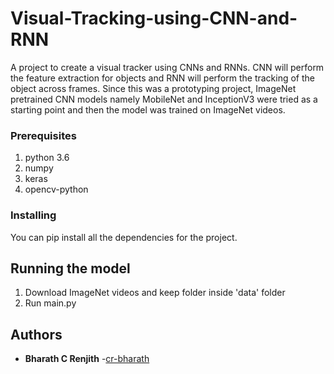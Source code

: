 # Visual-Tracking-using-CNN-and-RNN

A project to create a visual tracker using CNNs and RNNs. CNN will perform the feature extraction for objects and RNN will perform the tracking of the object across frames. Since this was a prototyping project, ImageNet pretrained CNN models namely MobileNet and InceptionV3 were tried as a starting point and then the model was trained on ImageNet videos. 

### Prerequisites

1. python 3.6
2. numpy
3. keras
4. opencv-python

### Installing

You can pip install all the dependencies for the project.

## Running the model

1. Download ImageNet videos and keep folder inside 'data' folder
2. Run main.py

## Authors

* **Bharath C Renjith** -[cr-bharath](https://github.com/cr-bharath)

